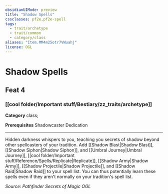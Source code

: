 ```yaml
---
obsidianUIMode: preview
title: "Shadow Spells"
cssclasses: pf2e,pf2e-spell
tags:
  - trait/archetype
  - trait/common
  - category/class
aliases: "Item.MM4m25otr7VWuahj"
license: OGL
---
```

# Shadow Spells
## Feat 4
### [[cool folder/Important stuff/Bestiary/zz_traits/archetype]]

**Category** class; 



**Prerequisites** Shadowcaster Dedication
* * *
Hidden darkness whispers to you, teaching you secrets of shadow beyond other spellcasters of your tradition. Add [[Shadow Blast|Shadow Blast]], [[Shadow Siphon|Shadow Siphon]], and [[Umbral Journey|Umbral Journey]], [[cool folder/Important stuff/Reference/Spells/Replicate|Replicate]], [[Shadow Army|Shadow Army]], [[Shadow Projectile|Shadow Projectile]], and [[Shadow Raid|Shadow Raid]] to your spell list. You can thus potentially learn these spells even if they aren't normally on your tradition's spell list.

*Source: Pathfinder Secrets of Magic*
*OGL*